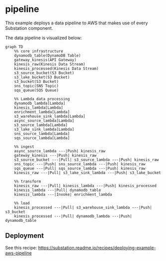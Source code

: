 # pipeline

This example deploys a data pipeline to AWS that makes use of every Substation component.

The data pipeline is visualized below:

```mermaid
graph TD
    %% core infrastructure
    dynamodb_table(DynamoDB Table)
    gateway_kinesis(API Gateway)
    kinesis_raw(Kinesis Data Stream)
    kinesis_processed(Kinesis Data Stream)
    s3_source_bucket(S3 Bucket)
    s3_lake_bucket(S3 Bucket)
    s3_bucket(S3 Bucket)
    sns_topic(SNS Topic)
    sqs_queue(SQS Queue)

    %% Lambda data processing
    dynamodb_lambda[Lambda]
    kinesis_lambda[Lambda]
    enrichment_lambda[Lambda]
    s3_warehouse_sink_lambda[Lambda]
    async_source_lambda[Lambda]
    s3_source_lambda[Lambda]
    s3_lake_sink_lambda[Lambda]
    sns_source_lambda[Lambda]
    sqs_source_lambda[Lambda]

    %% ingest
    async_source_lambda ---|Push| kinesis_raw
    gateway_kinesis ---|Push| kinesis_raw
    s3_source_bucket ---|Pull| s3_source_lambda ---|Push| kinesis_raw
    sns_topic ---|Push| sns_source_lambda ---|Push| kinesis_raw
    sqs_queue ---|Pull| sqs_source_lambda ---|Push| kinesis_raw
    kinesis_raw ---|Pull| s3_lake_sink_lambda ---|Push| s3_lake_bucket

    %% transform
    kinesis_raw ---|Pull| kinesis_lambda ---|Push| kinesis_processed
    kinesis_lambda ---|Pull| dynamodb_table
    kinesis_lambda ---|Invoke| enrichment_lambda

    %% load
    kinesis_processed ---|Pull| s3_warehouse_sink_lambda ---|Push| s3_bucket
    kinesis_processed ---|Pull| dynamodb_lambda ---|Push| dynamodb_table
```

## Deployment 

See this recipe: https://substation.readme.io/recipes/deploying-example-aws-pipeline
